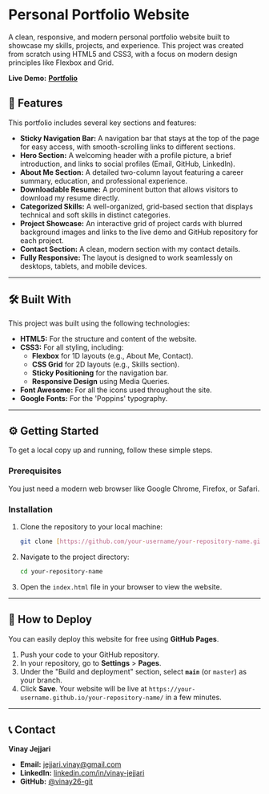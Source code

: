 # Personal Portfolio Website

A clean, responsive, and modern personal portfolio website built to showcase my skills, projects, and experience. This project was created from scratch using HTML5 and CSS3, with a focus on modern design principles like Flexbox and Grid.

**Live Demo:** [**Portfolio**](https://vinay26-git.github.io/Portfolio/)

## 🚀 Features

This portfolio includes several key sections and features:

* **Sticky Navigation Bar:** A navigation bar that stays at the top of the page for easy access, with smooth-scrolling links to different sections.
* **Hero Section:** A welcoming header with a profile picture, a brief introduction, and links to social profiles (Email, GitHub, LinkedIn).
* **About Me Section:** A detailed two-column layout featuring a career summary, education, and professional experience.
* **Downloadable Resume:** A prominent button that allows visitors to download my resume directly.
* **Categorized Skills:** A well-organized, grid-based section that displays technical and soft skills in distinct categories.
* **Project Showcase:** An interactive grid of project cards with blurred background images and links to the live demo and GitHub repository for each project.
* **Contact Section:** A clean, modern section with my contact details.
* **Fully Responsive:** The layout is designed to work seamlessly on desktops, tablets, and mobile devices.

---

## 🛠️ Built With

This project was built using the following technologies:

* **HTML5:** For the structure and content of the website.
* **CSS3:** For all styling, including:
    * **Flexbox** for 1D layouts (e.g., About Me, Contact).
    * **CSS Grid** for 2D layouts (e.g., Skills section).
    * **Sticky Positioning** for the navigation bar.
    * **Responsive Design** using Media Queries.
* **Font Awesome:** For all the icons used throughout the site.
* **Google Fonts:** For the 'Poppins' typography.

---

## ⚙️ Getting Started

To get a local copy up and running, follow these simple steps.

### Prerequisites

You just need a modern web browser like Google Chrome, Firefox, or Safari.

### Installation

1.  Clone the repository to your local machine:
    ```sh
    git clone [https://github.com/your-username/your-repository-name.git](https://github.com/your-username/your-repository-name.git)
    ```
2.  Navigate to the project directory:
    ```sh
    cd your-repository-name
    ```
3.  Open the `index.html` file in your browser to view the website.

---

## 🚀 How to Deploy

You can easily deploy this website for free using **GitHub Pages**.

1.  Push your code to your GitHub repository.
2.  In your repository, go to **Settings** > **Pages**.
3.  Under the "Build and deployment" section, select **`main`** (or `master`) as your branch.
4.  Click **Save**. Your website will be live at `https://your-username.github.io/your-repository-name/` in a few minutes.

---

## 📞 Contact

**Vinay Jejjari**

* **Email:** [jejjari.vinay@gmail.com](mailto:jejjari.vinay@gmail.com)
* **LinkedIn:** [linkedin.com/in/vinay-jejjari](https://www.linkedin.com/in/vinay-jejjari-505857258)
* **GitHub:** [@vinay26-git](https://github.com/vinay26-git)
